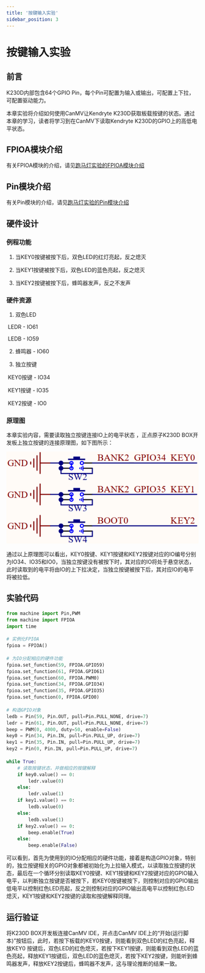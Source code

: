 ```yaml
---
title: '按键输入实验'
sidebar_position: 3
---
```


# 按键输入实验

## 前言

K230D内部包含64个GPIO Pin，每个Pin可配置为输入或输出，可配置上下拉，可配置驱动能力。

本章实验将介绍如何使用CanMV让Kendryte K230D获取板载按键的状态。通过本章的学习，读者将学习到在CanMV下读取Kendryte K230D的GPIO上的高低电平状态。 

## FPIOA模块介绍

有关FPIOA模块的介绍，请见[跑马灯实验的FPIOA模块介绍](led.md#fpioa模块介绍)

## Pin模块介绍

有关Pin模块的介绍，请见[跑马灯实验的Pin模块介绍](led.md#pin模块介绍)

## 硬件设计

### 例程功能

1. 当KEY0按键被按下后，双色LED的红灯亮起，反之熄灭

2. 当KEY1按键被按下后，双色LED的蓝色亮起，反之熄灭

3. 当KEY2按键被按下后，蜂鸣器发声，反之不发声

### 硬件资源

1. 双色LED

​	LEDR - IO61

​	LEDB - IO59

2. 蜂鸣器 - IO60

3. 独立按键

​	KEY0按键 - IO34

​	KEY1按键 - IO35

​	KEY2按键 - IO0

### 原理图

本章实验内容，需要读取独立按键连接IO上的电平状态 ，正点原子K230D BOX开发板上独立按键的连接原理图，如下图所示：  

![01](./img/03.png)

通过以上原理图可以看出，KEY0按键、KEY1按键和KEY2按键对应的IO编号分别为IO34、IO35和IO0，当独立按键没有被按下时，其对应的IO将处于悬空状态，此时读取到的电平将由IO的上下拉决定，当独立按键被按下后，其对应IO的电平将被拉低。

## 实验代码

``` python
from machine import Pin,PWM
from machine import FPIOA
import time

# 实例化FPIOA
fpioa = FPIOA()

# 为IO分配相应的硬件功能
fpioa.set_function(59, FPIOA.GPIO59)
fpioa.set_function(61, FPIOA.GPIO61)
fpioa.set_function(60, FPIOA.PWM0)
fpioa.set_function(34, FPIOA.GPIO34)
fpioa.set_function(35, FPIOA.GPIO35)
fpioa.set_function(0, FPIOA.GPIO0)

# 构造GPIO对象
ledb = Pin(59, Pin.OUT, pull=Pin.PULL_NONE, drive=7)
ledr = Pin(61, Pin.OUT, pull=Pin.PULL_NONE, drive=7)
beep = PWM(0, 4000, duty=50, enable=False)
key0 = Pin(34, Pin.IN, pull=Pin.PULL_UP, drive=7)
key1 = Pin(35, Pin.IN, pull=Pin.PULL_UP, drive=7)
key2 = Pin(0, Pin.IN, pull=Pin.PULL_UP, drive=7)

while True:
    # 读取按键状态，并做相应的按键解释
    if key0.value() == 0:
        ledr.value(0)
    else:
        ledr.value(1)
    if key1.value() == 0:
        ledb.value(0)
    else:
        ledb.value(1)
    if key2.value() == 0:
        beep.enable(True)
    else:
        beep.enable(False)
```

可以看到，首先为使用到的IO分配相应的硬件功能，接着是构造GPIO对象，特别的，独立按键相关的GPIO对象都被初始化为上拉输入模式，以读取独立按键的状态，最后在一个循环分别读取KEY0按键、KEY1按键和KEY2按键对应的GPIO输入电平，以判断独立按键是否被按下，若KEY0按键被按下，则控制对应的GPIO输出低电平以控制红色LED亮起，反之则控制对应的GPIO输出高电平以控制红色LED熄灭，KEY1按键和KEY2按键的读取和按键解释同理。

## 运行验证

将K230D BOX开发板连接CanMV IDE，并点击CanMV IDE上的“开始(运行脚本)”按钮后，此时，若按下板载的KEY0按键，则能看到双色LED的红色亮起，释放KEY0 按键后，双色LED的红色熄灭，若按下KEY1按键，则能看到双色LED的蓝色亮起，释放KEY1按键后，双色LED的蓝色熄灭，若按下KEY2按键，则能听到蜂鸣器发声，释放KEY2按键后，蜂鸣器不发声，这与理论推断的结果一致。  

